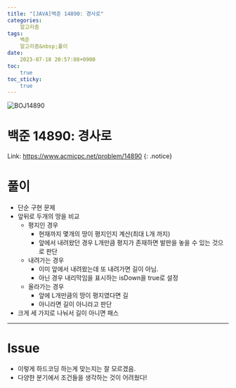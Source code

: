 ```yaml
---
title: "[JAVA]백준 14890: 경사로"
categories:
    알고리즘
tags:
    백준
    알고리즘&nbsp;풀이
date:
    2023-07-18 20:57:08+0900
toc:
    true
toc_sticky:
    true
---
```

![BOJ14890](https://github.com/wo-ody/SSAFY10-Algorithm-Study/assets/77597885/a24ae650-9754-4f1b-b3d8-9304ce73a2db)





# 백준 14890: 경사로
Link: <https://www.acmicpc.net/problem/14890>
{: .notice}


# 풀이
* 단순 구현 문제
* 앞뒤로 두개의 땅을 비교
  * 평지인 경우
    * 현재까지 몇개의 땅이 평지인지 계산(최대 L개 까지)
    * 앞에서 내려왔던 경우 L개만큼 평지가 존재하면 발판을 놓을 수 있는 것으로 판단
  * 내려가는 경우
    * 이미 앞에서 내려왔는데 또 내려가면 길이 아님.
    * 아닌 경우 내리막임을 표시하는 isDown을 true로 설정
  * 올라가는 경우
    * 앞에 L개만큼의 땅이 평지였다면 길
    * 아니라면 길이 아니라고 판단
* 크게 세 가지로 나눠서 길이 아니면 패스

<script src="https://gist.github.com/cuzzzu1318/2ea99cfc89dd7b36ef85068dd89ba268.js"></script>
***

# Issue

* 이렇게 하드코딩 하는게 맞는지는 잘 모르겠음.
* 다양한 분기에서 조건들을 생각하는 것이 어려웠다!